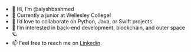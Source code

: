 - 🦋 Hi, I’m @alyshbaahmed
- 🚾 Currently a junior at Wellesley College!
- 👥 I’d love to collaborate on Python, Java, or Swift projects.
- 🩵 I’m interested in back-end development, blockchain, and outer space 🪐
- 📫 Feel free to reach me on [Linkedin]([url](https://www.linkedin.com/in/alyshba-ahmed/)).

<!---
alyshbaahmed/alyshbaahmed is a ✨ special ✨ repository because its `README.md` (this file) appears on your GitHub profile.
You can click the Preview link to take a look at your changes.
--->
